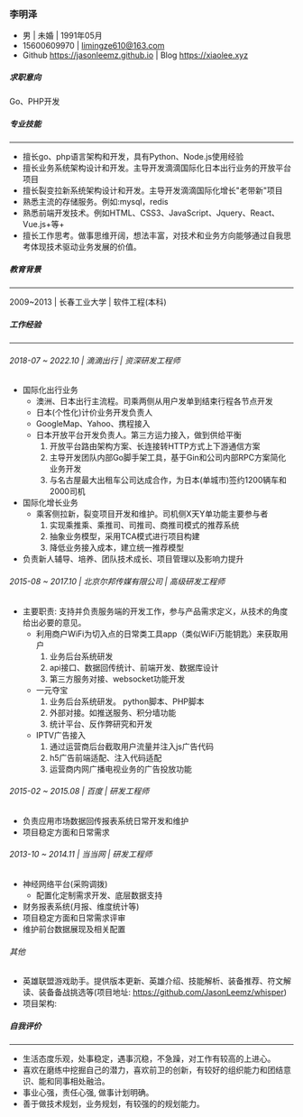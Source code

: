 ### 李明泽

- 男 | 未婚 | 1991年05月
- 15600609970 | limingze610@163.com
- Github https://jasonleemz.github.io | Blog https://xiaolee.xyz

##### 求职意向

Go、PHP开发



##### 专业技能
------

- 擅长go、php语言架构和开发，具有Python、Node.js使用经验
- 擅长业务系统架构设计和开发。主导开发滴滴国际化日本出行业务的开放平台项目
- 擅长裂变拉新系统架构设计和开发。主导开发滴滴国际化增长"老带新"项目
- 熟悉主流的存储服务。例如:mysql，redis
- 熟悉前端开发技术。例如HTML、CSS3、JavaScript、Jquery、React、Vue.js+等+
- 擅长工作思考。做事思维开阔，想法丰富，对技术和业务方向能够通过自我思考体现技术驱动业务发展的价值。

##### 教育背景
------
2009~2013 | 长春工业大学 | 软件工程(本科)


##### 工作经验
------

###### 2018-07 ~ 2022.10 | 滴滴出行 | 资深研发工程师

- 国际化出行业务
  - 澳洲、日本出行主流程。司乘两侧从用户发单到结束行程各节点开发
  - 日本(个性化)计价业务开发负责人
  - GoogleMap、Yahoo、携程接入
  - 日本开放平台开发负责人。第三方运力接入，做到供给平衡
    1. 开放平台路由架构方案、长连接转HTTP方式上下游通信方案
    2. 主导开发团队内部Go脚手架工具，基于Gin和公司内部RPC方案简化业务开发
    3. 与名古屋最大出租车公司达成合作，为日本(单城市)签约1200辆车和2000司机
- 国际化增长业务
  - 乘客侧拉新，裂变项目开发和维护。司机侧X天Y单功能主要参与者
    1. 实现乘推乘、乘推司、司推司、商推司模式的推荐系统
    2. 抽象业务模型，采用TCA模式进行项目构建
    3. 降低业务接入成本，建立统一推荐模型
- 负责新人辅导、培养、团队技术成长、项目管理以及影响力提升

###### 2015-08 ~ 2017.10 | 北京尔邦传媒有限公司 | 高级研发工程师
- 主要职责: 支持并负责服务端的开发工作，参与产品需求定义，从技术的角度给出必要的意见。
  - 利用商户WiFi为切入点的日常类工具app（类似WiFi万能钥匙）来获取用户
    1. 业务后台系统研发
    2. api接口、数据回传统计、前端开发、数据库设计
    3. 第三方服务对接、websocket功能开发
  - 一元夺宝
    1. 业务后台系统研发。 python脚本、PHP脚本
    2. 外部对接。如推送服务、积分墙功能
    3. 统计平台、反作弊研究和开发
  - IPTV广告接入
    1. 通过运营商后台截取用户流量并注入js广告代码
    2. h5广告前端适配、注入代码适配
    3. 运营商内网广播电视业务的广告投放功能


###### 2015-02 ~ 2015.08 | 百度 | 研发工程师
- 负责应用市场数据回传报表系统日常开发和维护
- 项目稳定方面和日常需求

###### 2013-10 ~ 2014.11 | 当当网 | 研发工程师
- 神经网络平台(采购调拨)
  - 配置化定制需求开发、底层数据支持
- 财务报表系统(月报、维度统计等)
- 项目稳定方面和日常需求评审
- 维护前台数据展现及相关配置

###### 其他
- 英雄联盟游戏助手。提供版本更新、英雄介绍、技能解析、装备推荐、符文解读、装备备战挑选等(项目地址: https://github.com/JasonLeemz/whisper)
- 项目架构:


##### 自我评价
------

- 生活态度乐观，处事稳定，遇事沉稳，不急躁，对工作有较高的上进心。
- 喜欢在磨练中挖掘自己的潜力，喜欢前卫的创新，有较好的组织能力和团结意识、能和同事相处融洽。
- 事业心强，责任心强, 做事计划明确。
- 善于做技术规划，业务规划，有较强的的规划能力。









